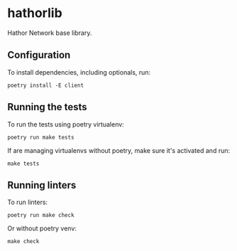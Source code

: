 hathorlib
=========

Hathor Network base library.

## Configuration

To install dependencies, including optionals, run:

    poetry install -E client

## Running the tests

To run the tests using poetry virtualenv:

    poetry run make tests

If are managing virtualenvs without poetry, make sure it's activated and run:

    make tests

## Running linters

To run linters:

    poetry run make check

Or without poetry venv:

    make check